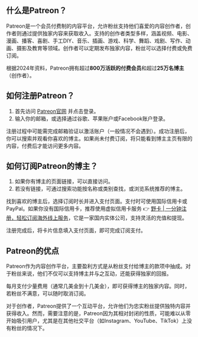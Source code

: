 ## 什么是Patreon？

Patreon是一个会员付费制的内容平台，允许粉丝支持他们喜爱的内容创作者，创作者则通过提供独家内容来获取收入。支持的创作者类型多样，涵盖视频、电影、漫画、播客、喜剧、手工DIY、音乐、插画、游戏、科学、舞蹈、戏剧、写作、动画、摄影及教育等领域。创作者可以定期发布独家内容，粉丝可以选择付费或免费订阅。

根据2024年资料，Patreon拥有超过**800万活跃的付费会员**和超过**25万名博主**（创作者）。

## 如何注册Patreon？

1. 首先访问 [Patreon官网](https://www.patreon.com/) 并点击登录。
2. 输入你的邮箱，或选择通过谷歌、苹果账户或Facebook账户登录。

注册过程中可能需完成邮箱验证以激活账户（一般情况不会遇到）。成功注册后，你可以搜索并观看你喜欢的博主。如果尚未付费订阅，将只能看到博主主页有限的内容，付费后才能访问更多内容。

## 如何订阅Patreon的博主？

1. 如果你有博主的页面链接，可以直接访问。
2. 若没有链接，可通过搜索功能按名称或类别查找，或浏览系统推荐的博主。

找到喜欢的博主后，选择订阅时长并进入支付页面。支付时可使用国际信用卡或PayPal。如果你没有国际信用卡，推荐使用虚拟信用卡服务 👉 [野卡 | 一分钟注册，轻松订阅海外线上服务](https://bit.ly/bewildcard)，它是一家国内实体公司，支持灵活的充值和提现。

注册完成后，将卡片信息填入支付页面，即可完成订阅支付。

## Patreon的优点

Patreon作为内容创作平台，主要盈利方式是从粉丝支付给博主的款项中抽成。对于粉丝来说，他们不仅可以支持博主并与之互动，还能获得独家的回报。 

每月支付少量费用（通常几美金到十几美金），即可获得博主的独家内容。同时，若粉丝不满意，可以随时取消订阅。

对于创作者，Patreon提供了一个互动平台，允许他们为忠实粉丝提供独特内容并获得收入。然而，需要注意的是，Patreon因为其相对封闭的性质，可能难以从零开始吸引用户，尤其是在其他社交平台（如Instagram、YouTube、TikTok）上没有粉丝的情况下。